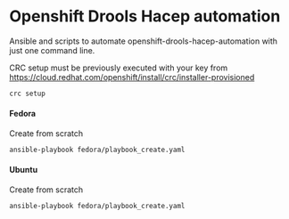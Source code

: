 # Openshift Drools Hacep automation

Ansible and scripts to automate openshift-drools-hacep-automation with just one command line.

CRC setup must be previously executed with your key from https://cloud.redhat.com/openshift/install/crc/installer-provisioned
```sh
crc setup
```

#### Fedora

Create from scratch
```sh
ansible-playbook fedora/playbook_create.yaml
```

#### Ubuntu

Create from scratch
```sh
ansible-playbook fedora/playbook_create.yaml
```